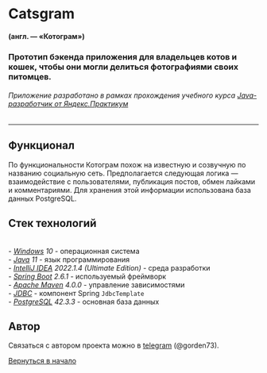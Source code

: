 # Catsgram

#### (англ. — «Котограм»)

### Прототип бэкенда приложения для владельцев котов и кошек, чтобы они могли делиться фотографиями своих питомцев.

###### Приложение разработано в рамках прохождения учебного курса [Java-разработчик от Яндекс.Практикум](https://practicum.yandex.ru/java-developer/)

***

## Функционал

По функциональности Котограм похож на известную и созвучную по названию социальную сеть. 
Предполагается следующая логика — взаимодействие с пользователями, публикация постов, обмен
лайками и комментариями. Для хранения этой информации использована база данных PostgreSQL. 

## Стек технологий

<br>- *[Windows](https://www.microsoft.com/ru-ru/software-download/windows10) 10* - операционная
система
<br>- *[Java](https://www.java.com/ru/) 11* - язык программирования
<br>- *[IntelliJ IDEA](https://www.jetbrains.com/ru-ru/idea/download/?ysclid=l8l4s0cdro888284513#section=windows)
2022.1.4 (Ultimate Edition)* - среда разработки
<br>- *[Spring Boot](https://spring.io/) 2.6.1* - используемый фреймворк
<br>- *[Apache Maven](https://maven.apache.org/) 4.0.0* - управление зависимостями
<br>- *[JDBC](https://docs.spring.io/spring-framework/docs/current/javadoc-api/org/springframework/jdbc/core/JdbcTemplate.html)* -
компонент Spring `JdbcTemplate`
<br>- *[PostgreSQL](https://www.postgresql.org/) 42.3.3* - основная база данных

## Автор

Связаться с автором проекта можно в [telegram](https://web.telegram.org/) (@gorden73).

[Вернуться в начало](#catsgram)
